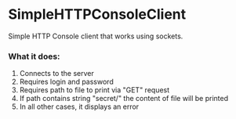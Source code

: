 # SimpleHTTPConsoleClient
 
Simple HTTP Console client that works using sockets.

### What it does:
1. Connects to the server
2. Requires login and password
3. Requires path to file to print via "GET" request
4. If path contains string "secret/" the content of file will be printed
5. In all other cases, it displays an error
